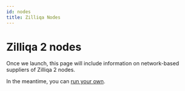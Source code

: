 ```yaml
---
id: nodes
title: Zilliqa Nodes
---
```


# Zilliqa 2 nodes

Once we launch, this page will include information on network-based suppliers of Zilliqa 2 nodes.

In the meantime, you can [run your own](../running/node.md).
